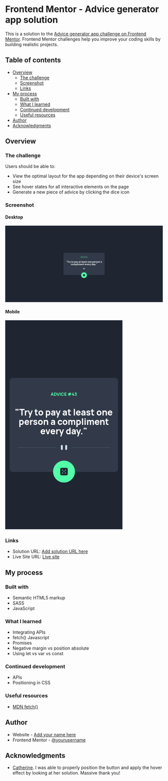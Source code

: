# Frontend Mentor - Advice generator app solution

This is a solution to the [Advice generator app challenge on Frontend Mentor](https://www.frontendmentor.io/challenges/advice-generator-app-QdUG-13db). Frontend Mentor challenges help you improve your coding skills by building realistic projects.

## Table of contents

- [Overview](#overview)
  - [The challenge](#the-challenge)
  - [Screenshot](#screenshot)
  - [Links](#links)
- [My process](#my-process)
  - [Built with](#built-with)
  - [What I learned](#what-i-learned)
  - [Continued development](#continued-development)
  - [Useful resources](#useful-resources)
- [Author](#author)
- [Acknowledgments](#acknowledgments)

## Overview

### The challenge

Users should be able to:

- View the optimal layout for the app depending on their device's screen size
- See hover states for all interactive elements on the page
- Generate a new piece of advice by clicking the dice icon

### Screenshot

#### Desktop
![](./desktop-screenshot.png)

#### Mobile
![](./mobile-screenshot.png)

### Links

- Solution URL: [Add solution URL here](https://your-solution-url.com)
- Live Site URL: [Live site](https://gamuchirais.github.io/advice-generator-app-main/)

## My process

### Built with

- Semantic HTML5 markup
- SASS
- JavaScript

### What I learned

- Integrating APIs 
- fetch() Javascript
- Promises
- Negative margin vs position absolute 
- Using let vs var vs const


### Continued development

- APIs 
- Positioning in CSS

### Useful resources

- [MDN fetch()](https://developer.mozilla.org/en-US/docs/Web/API/Fetch)


## Author

- Website - [Add your name here](https://www.your-site.com)
- Frontend Mentor - [@yourusername](https://www.frontendmentor.io/profile/yourusername)


## Acknowledgments

- [Catherine](https://github.com/catherineisonline). I was able to properly position the button and apply the hover effect by looking at her solution. Massive thank you!
